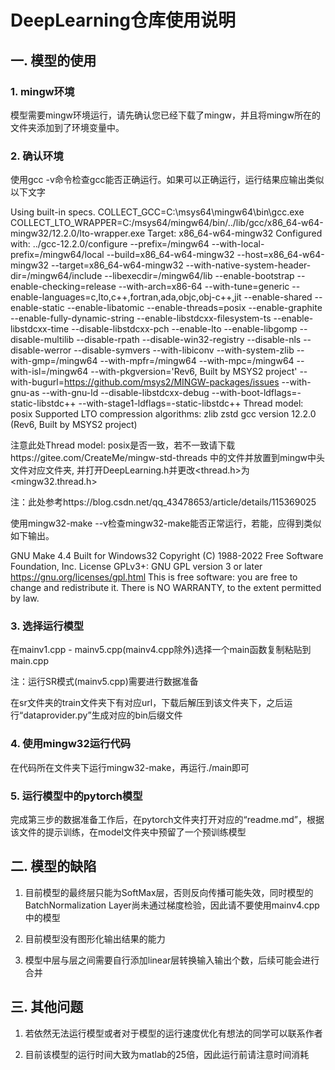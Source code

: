 # DeepLearning仓库使用说明

## 一. 模型的使用

### 1. mingw环境

模型需要mingw环境运行，请先确认您已经下载了mingw，并且将mingw所在的文件夹添加到了环境变量中。

### 2. 确认环境

使用gcc -v命令检查gcc能否正确运行。如果可以正确运行，运行结果应输出类似以下文字

Using built-in specs.
COLLECT_GCC=C:\msys64\mingw64\bin\gcc.exe
COLLECT_LTO_WRAPPER=C:/msys64/mingw64/bin/../lib/gcc/x86_64-w64-mingw32/12.2.0/lto-wrapper.exe
Target: x86_64-w64-mingw32
Configured with: ../gcc-12.2.0/configure --prefix=/mingw64 --with-local-prefix=/mingw64/local --build=x86_64-w64-mingw32 --host=x86_64-w64-mingw32 --target=x86_64-w64-mingw32 --with-native-system-header-dir=/mingw64/include --libexecdir=/mingw64/lib --enable-bootstrap --enable-checking=release --with-arch=x86-64 --with-tune=generic --enable-languages=c,lto,c++,fortran,ada,objc,obj-c++,jit --enable-shared --enable-static --enable-libatomic --enable-threads=posix --enable-graphite --enable-fully-dynamic-string --enable-libstdcxx-filesystem-ts --enable-libstdcxx-time --disable-libstdcxx-pch --enable-lto --enable-libgomp --disable-multilib --disable-rpath --disable-win32-registry --disable-nls --disable-werror --disable-symvers --with-libiconv --with-system-zlib --with-gmp=/mingw64 --with-mpfr=/mingw64 --with-mpc=/mingw64 --with-isl=/mingw64 --with-pkgversion='Rev6, Built by MSYS2 project' --with-bugurl=https://github.com/msys2/MINGW-packages/issues --with-gnu-as --with-gnu-ld --disable-libstdcxx-debug --with-boot-ldflags=-static-libstdc++ --with-stage1-ldflags=-static-libstdc++
Thread model: posix
Supported LTO compression algorithms: zlib zstd
gcc version 12.2.0 (Rev6, Built by MSYS2 project)

注意此处Thread model: posix是否一致，若不一致请下载https://gitee.com/CreateMe/mingw-std-threads 中的文件并放置到mingw中头文件对应文件夹, 并打开DeepLearning.h并更改<thread.h>为<mingw32.thread.h>

注：此处参考https://blog.csdn.net/qq_43478653/article/details/115369025

使用mingw32-make --v检查mingw32-make能否正常运行，若能，应得到类似如下输出。

GNU Make 4.4
Built for Windows32
Copyright (C) 1988-2022 Free Software Foundation, Inc.
License GPLv3+: GNU GPL version 3 or later <https://gnu.org/licenses/gpl.html>
This is free software: you are free to change and redistribute it.
There is NO WARRANTY, to the extent permitted by law.

### 3. 选择运行模型

在mainv1.cpp - mainv5.cpp(mainv4.cpp除外)选择一个main函数复制粘贴到main.cpp

注：运行SR模式(mainv5.cpp)需要进行数据准备

在sr文件夹的train文件夹下有对应url，下载后解压到该文件夹下，之后运行“dataprovider.py”生成对应的bin后缀文件

### 4. 使用mingw32运行代码

在代码所在文件夹下运行mingw32-make，再运行./main即可

### 5. 运行模型中的pytorch模型

完成第三步的数据准备工作后，在pytorch文件夹打开对应的“readme.md”，根据该文件的提示训练，在model文件夹中预留了一个预训练模型

## 二. 模型的缺陷

1. 目前模型的最终层只能为SoftMax层，否则反向传播可能失效，同时模型的BatchNormalization Layer尚未通过梯度检验，因此请不要使用mainv4.cpp中的模型

2. 目前模型没有图形化输出结果的能力

3. 模型中层与层之间需要自行添加linear层转换输入输出个数，后续可能会进行合并

## 三. 其他问题

1. 若依然无法运行模型或者对于模型的运行速度优化有想法的同学可以联系作者

2. 目前该模型的运行时间大致为matlab的25倍，因此运行前请注意时间消耗
